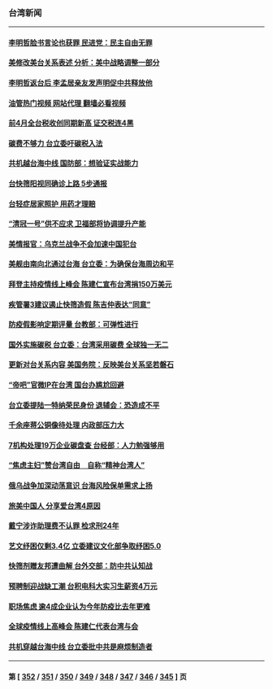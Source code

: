 ### 台湾新闻
---
#### [李明哲脸书言论也获罪 民进党：民主自由无罪](../../pages/ncid1349361/n13733620.md?05120845) 
#### [美修改美台关系表述 分析：美中战略调整一部分](../../pages/ncid1349361/n13733407.md?05120845) 
#### [李明哲返台后 李孟居亲友发声明促中共释放他](../../pages/ncid1349361/n13733155.md?05120845) 
#### [油管热门视频 网站代理 翻墙必看视频](http://209.222.30.114:81/youtube.html?05120845)
#### [前4月全台税收创同期新高 证交税连4黑](../../pages/ncid1349361/n13733372.md?05120845) 
#### [碳费不够力 台立委吁碳税入法](../../pages/ncid1349361/n13733311.md?05120845) 
#### [共机越台海中线 国防部：想验证实战能力](../../pages/ncid1349361/n13733288.md?05120845) 
#### [台快筛阳视同确诊上路 5步通报](../../pages/ncid1349361/n13733230.md?05120845) 
#### [台轻症居家照护 用药才理赔](../../pages/ncid1349361/n13733240.md?05120845) 
#### [“清冠一号”供不应求 卫福部将协调提升产能](../../pages/ncid1349361/n13733226.md?05120845) 
#### [美情报官：乌克兰战争不会加速中国犯台](../../pages/ncid1349361/n13733272.md?05120845) 
#### [美舰由南向北通过台海 台立委：为确保台海周边和平](../../pages/ncid1349361/n13733270.md?05120845) 
#### [拜登主持疫情线上峰会 陈建仁宣布台湾捐150万美元](../../pages/ncid1349361/n13733225.md?05120845) 
#### [疾管署3建议遏止快筛造假 陈吉仲表达“同意”](../../pages/ncid1349361/n13733238.md?05120845) 
#### [防疫假影响定期评量 台教部：可弹性进行](../../pages/ncid1349361/n13733229.md?05120845) 
#### [国外实施碳税 台立委：台湾采用碳费 全球独一无二](../../pages/ncid1349361/n13733224.md?05120845) 
#### [更新对台关系内容 美国务院：反映美台关系坚若磐石](../../pages/ncid1349361/n13733214.md?05120845) 
#### [“帝吧”官微IP在台湾 国台办尴尬回避](../../pages/ncid1349361/n13733056.md?05120845) 
#### [台立委提陆一特纳荣民身份 退辅会：恐造成不平](../../pages/ncid1349361/n13733220.md?05120845) 
#### [千余座蒋公铜像待处理 内政部压力大](../../pages/ncid1349361/n13733168.md?05120845) 
#### [7机构处理19万企业碳盘查 台经部：人力勉强够用](../../pages/ncid1349361/n13733202.md?05120845) 
#### [“焦虑主妇”赞台湾自由　自称“精神台湾人”](../../pages/ncid1349361/n13733205.md?05120845) 
#### [俄乌战争加深动荡意识 台海风险保单需求上扬](../../pages/ncid1349361/n13733165.md?05120845) 
#### [旅美中国人 分享爱台湾4原因](../../pages/ncid1349361/n13733105.md?05120845) 
#### [戴宁涉诈助理费不认罪 检求刑24年](../../pages/ncid1349361/n13733152.md?05120845) 
#### [艺文纾困仅剩3.4亿 立委建议文化部争取纾困5.0](../../pages/ncid1349361/n13733136.md?05120845) 
#### [快筛剂赠友邦遭曲解 台外交部：防中共认知战](../../pages/ncid1349361/n13733108.md?05120845) 
#### [预聘制迎战缺工潮 台积电科大实习生薪资4万元](../../pages/ncid1349361/n13732997.md?05120845) 
#### [职场焦虑 逾4成企业认为今年防疫比去年更难](../../pages/ncid1349361/n13733024.md?05120845) 
#### [全球疫情线上高峰会 陈建仁代表台湾与会](../../pages/ncid1349361/n13732801.md?05120845) 
#### [共机穿越台海中线 台立委批中共是麻烦制造者](../../pages/ncid1349361/n13732803.md?05120845) 

---
#### 第 [ [352](./352.md?05120845) / [351](./351.md?05120845) / [350](./350.md?05120845) / [349](./349.md?05120845) / [348](./348.md?05120845) / [347](./347.md?05120845) / [346](./346.md?05120845) / [345](./345.md?05120845) ] 页
